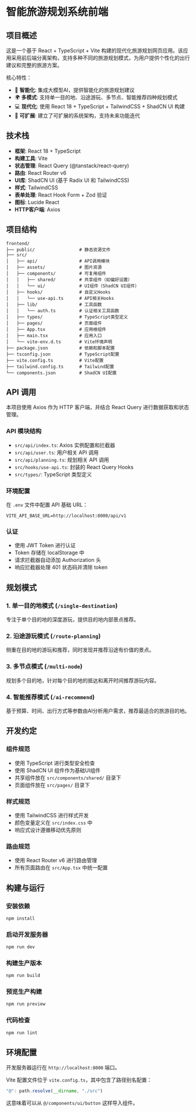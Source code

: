 # 智能旅游规划系统前端

## 项目概述

这是一个基于 React + TypeScript + Vite 构建的现代化旅游规划网页应用。该应用采用前后端分离架构，支持多种不同的旅游规划模式，为用户提供个性化的出行建议和完整的旅游方案。

核心特性：
- 🎯 **智能化**: 集成大模型AI，提供智能化的旅游规划建议
- 🌍 **多模式**: 支持单一目的地、沿途游玩、多节点、智能推荐四种规划模式
- 💻 **现代化**: 使用 React 18 + TypeScript + TailwindCSS + ShadCN UI 构建
- 🔧 **可扩展**: 建立了可扩展的系统架构，支持未来功能迭代

## 技术栈

- **框架**: React 18 + TypeScript
- **构建工具**: Vite
- **状态管理**: React Query (@tanstack/react-query)
- **路由**: React Router v6
- **UI库**: ShadCN UI (基于 Radix UI 和 TailwindCSS)
- **样式**: TailwindCSS
- **表单处理**: React Hook Form + Zod 验证
- **图标**: Lucide React
- **HTTP客户端**: Axios

## 项目结构

```
frontend/
├── public/                 # 静态资源文件
├── src/
│   ├── api/                # API调用模块
│   ├── assets/             # 图片资源
│   ├── components/         # 可复用组件
│   │   ├── shared/         # 共享组件（如偏好设置）
│   │   └── ui/             # UI组件（ShadCN UI组件）
│   ├── hooks/              # 自定义Hooks
│   │   └── use-api.ts      # API相关Hooks
│   ├── lib/                # 工具函数
│   │   └── auth.ts         # 认证相关工具函数
│   ├── types/              # TypeScript类型定义
│   ├── pages/              # 页面组件
│   ├── App.tsx             # 应用根组件
│   ├── main.tsx            # 应用入口
│   └── vite-env.d.ts       # Vite环境声明
├── package.json            # 依赖和脚本配置
├── tsconfig.json           # TypeScript配置
├── vite.config.ts          # Vite配置
├── tailwind.config.ts      # Tailwind配置
└── components.json         # ShadCN UI配置
```

## API 调用

本项目使用 Axios 作为 HTTP 客户端，并结合 React Query 进行数据获取和状态管理。

### API 模块结构

- `src/api/index.ts`: Axios 实例配置和拦截器
- `src/api/user.ts`: 用户相关 API 调用
- `src/api/planning.ts`: 规划相关 API 调用
- `src/hooks/use-api.ts`: 封装的 React Query Hooks
- `src/types/`: TypeScript 类型定义

### 环境配置

在 `.env` 文件中配置 API 基础 URL：

```
VITE_API_BASE_URL=http://localhost:8000/api/v1
```

### 认证

- 使用 JWT Token 进行认证
- Token 存储在 localStorage 中
- 请求拦截器自动添加 Authorization 头
- 响应拦截器处理 401 状态码并清除 token

## 规划模式

### 1. 单一目的地模式 (`/single-destination`)
专注于单个目的地的深度游玩，提供目的地内部景点推荐。

### 2. 沿途游玩模式 (`/route-planning`)
侧重在目的地的游玩和推荐，同时发现并推荐沿途有价值的景点。

### 3. 多节点模式 (`/multi-node`)
规划多个目的地，针对每个目的地的抵达和离开时间推荐游玩内容。

### 4. 智能推荐模式 (`/ai-recommend`)
基于预算、时间、出行方式等参数由AI分析用户需求，推荐最适合的旅游目的地。

## 开发约定

### 组件规范
- 使用 TypeScript 进行类型安全检查
- 使用 ShadCN UI 组件作为基础UI组件
- 共享组件放在 `src/components/shared/` 目录下
- 页面组件放在 `src/pages/` 目录下

### 样式规范
- 使用 TailwindCSS 进行样式开发
- 颜色变量定义在 `src/index.css` 中
- 响应式设计遵循移动优先原则

### 路由规范
- 使用 React Router v6 进行路由管理
- 所有页面路由在 `src/App.tsx` 中统一配置

## 构建与运行

### 安装依赖
```bash
npm install
```

### 启动开发服务器
```bash
npm run dev
```

### 构建生产版本
```bash
npm run build
```

### 预览生产构建
```bash
npm run preview
```

### 代码检查
```bash
npm run lint
```

## 环境配置

开发服务器运行在 `http://localhost:8000` 端口。

Vite 配置文件位于 `vite.config.ts`，其中包含了路径别名配置：
```typescript
"@": path.resolve(__dirname, "./src")
```

这意味着可以从 `@/components/ui/button` 这样导入组件。